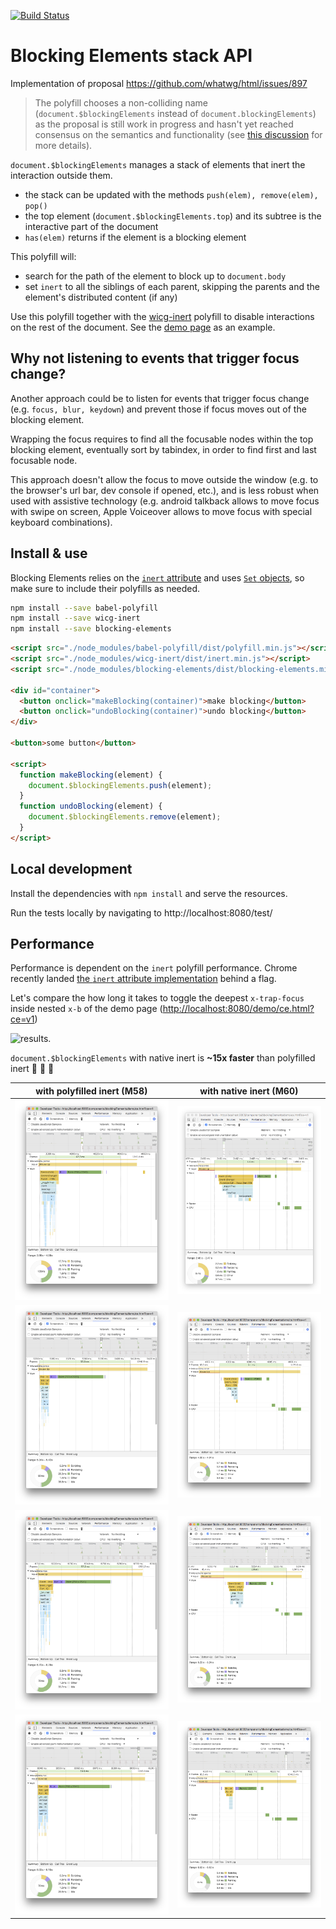 [![Build Status](https://travis-ci.org/PolymerLabs/blocking-elements.svg?branch=master)](https://travis-ci.org/PolymerLabs/blocking-elements)

# Blocking Elements stack API

Implementation of proposal https://github.com/whatwg/html/issues/897

> The polyfill chooses a non-colliding name (`document.$blockingElements` instead of `document.blockingElements`) as the proposal is still work in progress and hasn't yet reached consensus on the semantics and functionality (see [this discussion](https://github.com/PolymerLabs/blocking-elements/pull/1#issuecomment-235102344) for more details).

`document.$blockingElements` manages a stack of elements that inert the interaction outside them.

- the stack can be updated with the methods `push(elem), remove(elem), pop()`
- the top element (`document.$blockingElements.top`) and its subtree is the interactive part of the document
- `has(elem)` returns if the element is a blocking element

This polyfill will:

- search for the path of the element to block up to `document.body`
- set `inert` to all the siblings of each parent, skipping the parents and the element's distributed content (if any)

Use this polyfill together with the [wicg-inert](https://github.com/WICG/inert) polyfill to disable interactions on the rest of the document. See the [demo page](https://github.com/PolymerLabs/blocking-elements/blob/master/demo/index.html) as an example.

## Why not listening to events that trigger focus change?

Another approach could be to listen for events that trigger focus change (e.g. `focus, blur, keydown`) and prevent those if focus moves out of the blocking element.

Wrapping the focus requires to find all the focusable nodes within the top blocking element, eventually sort by tabindex, in order to find first and last focusable node.

This approach doesn't allow the focus to move outside the window (e.g. to the browser's url bar, dev console if opened, etc.), and is less robust when used with assistive technology (e.g. android talkback allows to move focus with swipe on screen, Apple Voiceover allows to move focus with special keyboard combinations).

## Install & use

Blocking Elements relies on the [`inert` attribute](https://github.com/WICG/inert) and uses [`Set` objects](https://developer.mozilla.org/en-US/docs/Web/JavaScript/Reference/Global_Objects/Set), so make sure to include their polyfills as needed.

```bash
npm install --save babel-polyfill
npm install --save wicg-inert
npm install --save blocking-elements
```

```html
<script src="./node_modules/babel-polyfill/dist/polyfill.min.js"></script>
<script src="./node_modules/wicg-inert/dist/inert.min.js"></script>
<script src="./node_modules/blocking-elements/dist/blocking-elements.min.js"></script>

<div id="container">
  <button onclick="makeBlocking(container)">make blocking</button> 
  <button onclick="undoBlocking(container)">undo blocking</button> 
</div>

<button>some button</button>

<script>
  function makeBlocking(element) {
    document.$blockingElements.push(element);
  }
  function undoBlocking(element) {
    document.$blockingElements.remove(element);
  }
</script>
```

## Local development

Install the dependencies with `npm install` and serve the resources.

Run the tests locally by navigating to http://localhost:8080/test/

## Performance

Performance is dependent on the `inert` polyfill performance. Chrome recently landed [the `inert` attribute implementation](https://codereview.chromium.org/2088453002/) behind a flag.

Let's compare the how long it takes to toggle the deepest `x-trap-focus` inside nested `x-b` of the demo page (<http://localhost:8080/demo/ce.html?ce=v1>) 

![results](https://cloud.githubusercontent.com/assets/6173664/17538133/914f365a-5e57-11e6-9b91-1c6b7eb22d57.png).

`document.$blockingElements` with native inert is **~15x faster** than polyfilled inert 🎉 🎉 🎉

| with polyfilled inert (M58) | with native inert (M60) |
|----------|--------|
| ![polyfill-inert-1.png](assets/polyfill-inert-1.png) | ![native-inert-1.png](assets/native-inert-1.png) |
| ![polyfill-inert-2.png](assets/polyfill-inert-2.png) | ![native-inert-2.png](assets/native-inert-2.png) |
| ![polyfill-inert-3.png](assets/polyfill-inert-3.png) | ![native-inert-3.png](assets/native-inert-3.png) |
| ![polyfill-inert-4.png](assets/polyfill-inert-4.png) | ![native-inert-4.png](assets/native-inert-4.png) |
